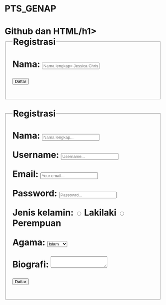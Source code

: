 # PTS_GENAP
<!DOCTYPE html>
<html>
<head>
<title>github dan html</title>
</head>
<body>
<h1>Github dan HTML/h1>
<form action="contact.php" method="POST"> 
<fieldset> 
<legend>Registrasi</legend> 
<p> 
<label>Nama:</label> 
<input type="text" name="nama" placeholder="Nama lengkap= Jessica Christianti" /> 
<p> 
<input type="submit" name="submit" value="Daftar" /> 
</p> 
</fieldset> 
</form> 
</body>
</html>

<!DOCTYPE html> 
<html> 
<head> 
<title>Registrasi</title> 
</head> 
<body> 
<form action="contact.php" method="POST"> 
<fieldset> 
<legend>Registrasi</legend> 
<p> 
<label>Nama:</label> 
<input type="text" name="nama" placeholder="Nama lengkap..." /> 
</p> 
<p> 
<label>Username:</label> 
<input type="text" name="username" placeholder="Username..." /> 
</p> 
<p> 
<label>Email:</label> 
<input type="email" name="email" placeholder="Your email..." /> 
</p> 
<p> 
<label>Password:</label> 
<input type="password" name="password" placeholder="Passowrd..." /> 
</p> 
<p> 
<label>Jenis kelamin:</label> 
<label><input type="radio" name="jenis_kelamin" value="laki-laki" /> Lakilaki</label> 
<lael><input type="radio" name="jenis_kelamin" value="perempuan" /> Perempuan</label> 
</p> 
<p> 
<label>Agama:</label> 
<select name="agama"> 
<option value="islam">Islam</option> 
<option value="kristen">Kristen</option> 
<option value="hindu">Hindu</option> 
<option value="budha">Budha</option> 
</select> 
</p> 
<p> 
<label>Biografi:</label> 
<textarea name="biografi"></textarea> 
</p> 
<p> 
<input type="submit" name="submit" value="Daftar" /> 
</p> 
</fieldset> 
</form> 
</body> 
</html>
